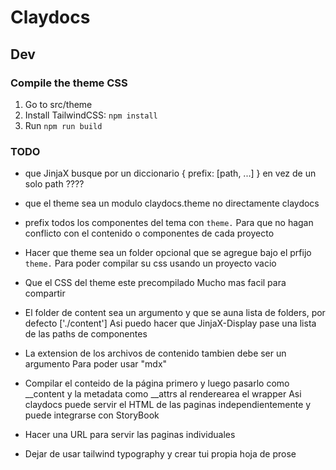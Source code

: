 # Claydocs


## Dev
### Compile the theme CSS

1. Go to src/theme
2. Install TailwindCSS: `npm install`
2. Run `npm run build`


### TODO

- que JinjaX busque por un diccionario { prefix: [path, ...] } en vez de un solo path ????

- que el theme sea un modulo claydocs.theme no directamente claydocs

- prefix todos los componentes del tema con `theme.`
    Para que no hagan conflicto con el contenido o componentes de cada proyecto

- Hacer que theme sea un folder opcional que se agregue bajo el prfijo `theme.`
    Para poder compilar su css usando un proyecto vacio

- Que el CSS del theme este precompilado
    Mucho mas facil para compartir

- El folder de content sea un argumento y que se auna lista de folders, por defecto ['./content']
    Asi puedo hacer que JinjaX-Display pase una lista de las paths de componentes

- La extension de los archivos de contenido tambien debe ser un argumento
    Para poder usar "mdx"

- Compilar el conteido de la página primero y luego pasarlo como __content y la metadata como __attrs al renderearea el wrapper
    Asi claydocs puede servir el HTML de las paginas independientemente y puede integrarse con StoryBook

- Hacer una URL para servir las paginas individuales

- Dejar de usar tailwind typography y crear tui propia hoja de prose
